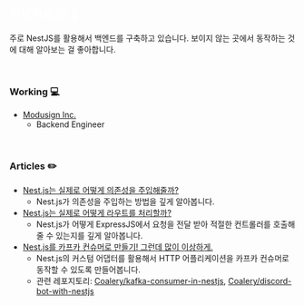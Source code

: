 ## <span style="color:white;">안녕하세요! 👋</span>

주로 NestJS를 활용해서 백엔드를 구축하고 있습니다. 보이지 않는 곳에서 동작하는 것에 대해 알아보는 걸 좋아합니다.

<br />

### Working 💻

- [Modusign Inc.](https://modusign.co.kr/)
    - Backend Engineer

<br />

### Articles ✏️

- [Nest.js는 실제로 어떻게 의존성을 주입해줄까?](https://velog.io/@coalery/nest-injection-how)
    - Nest.js가 의존성을 주입하는 방법을 깊게 알아봅니다.
- [Nest.js는 실제로 어떻게 라우트를 처리할까?](https://velog.io/@coalery/nest-route-how)
    - Nest.js가 어떻게 ExpressJS에서 요청을 전달 받아 적절한 컨트롤러를 호출해줄 수 있는지를 깊게 알아봅니다.
- [Nest.js를 카프카 컨슈머로 만들기! 그런데 많이 이상하게.](https://velog.io/@coalery/kafka-consumer-with-nestjs)
    - Nest.js의 커스텀 어댑터를 활용해서 HTTP 어플리케이션을 카프카 컨슈머로 동작할 수 있도록 만들어봅니다.
    - 관련 레포지토리: [Coalery/kafka-consumer-in-nestjs](https://github.com/Coalery/kafka-consumer-in-nestjs), [Coalery/discord-bot-with-nestjs](https://github.com/Coalery/discord-bot-with-nestjs)
